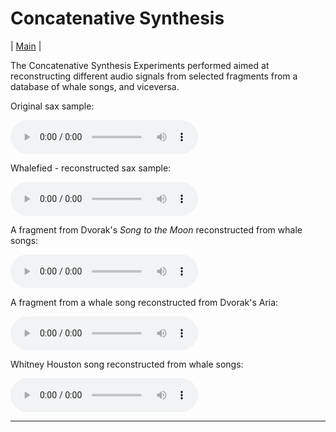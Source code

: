 # Concatenative Synthesis

| [Main](index.md) | 



The Concatenative Synthesis Experiments performed aimed at reconstructing different audio signals from selected fragments from a database of whale songs, and viceversa.  

Original sax sample:

<audio src="./Concatenative Synthesis Experiments/Sax Riff - Original.wav" controls></audio>

Whalefied - reconstructed sax sample:

<audio src="./Concatenative Synthesis Experiments/Sax Riff - Whalefied.wav" controls></audio>

A fragment from Dvorak's <i>Song to the Moon</i> reconstructed from whale songs: 

<audio src="./Concatenative Synthesis Experiments/Dvorak - Whalefied.wav" controls></audio>

A fragment from a whale song reconstructed from Dvorak's Aria: 

<audio src="./Concatenative Synthesis Experiments/Whale - Sopranofied.wav" controls></audio>

Whitney Houston song reconstructed from whale songs: 

<audio src="./Concatenative Synthesis Experiments/Whitney Houston - Whalefied.wav" controls></audio>
<hr>
